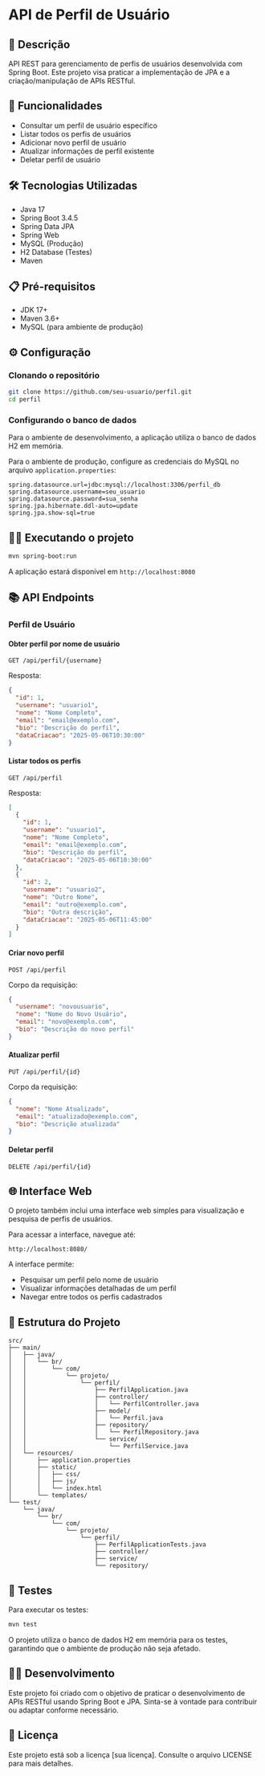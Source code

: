 # API de Perfil de Usuário

## 📝 Descrição
API REST para gerenciamento de perfis de usuários desenvolvida com Spring Boot. Este projeto visa praticar a implementação de JPA e a criação/manipulação de APIs RESTful.

## 🚀 Funcionalidades
- Consultar um perfil de usuário específico
- Listar todos os perfis de usuários
- Adicionar novo perfil de usuário
- Atualizar informações de perfil existente
- Deletar perfil de usuário

## 🛠️ Tecnologias Utilizadas
- Java 17
- Spring Boot 3.4.5
- Spring Data JPA
- Spring Web
- MySQL (Produção)
- H2 Database (Testes)
- Maven

## 📋 Pré-requisitos
- JDK 17+
- Maven 3.6+
- MySQL (para ambiente de produção)

## ⚙️ Configuração

### Clonando o repositório
```bash
git clone https://github.com/seu-usuario/perfil.git
cd perfil
```

### Configurando o banco de dados
Para o ambiente de desenvolvimento, a aplicação utiliza o banco de dados H2 em memória.

Para o ambiente de produção, configure as credenciais do MySQL no arquivo `application.properties`:
```properties
spring.datasource.url=jdbc:mysql://localhost:3306/perfil_db
spring.datasource.username=seu_usuario
spring.datasource.password=sua_senha
spring.jpa.hibernate.ddl-auto=update
spring.jpa.show-sql=true
```

## 🏃‍♂️ Executando o projeto
```bash
mvn spring-boot:run
```

A aplicação estará disponível em `http://localhost:8080`

## 📚 API Endpoints

### Perfil de Usuário

#### Obter perfil por nome de usuário
```
GET /api/perfil/{username}
```
Resposta:
```json
{
  "id": 1,
  "username": "usuario1",
  "nome": "Nome Completo",
  "email": "email@exemplo.com",
  "bio": "Descrição do perfil",
  "dataCriacao": "2025-05-06T10:30:00"
}
```

#### Listar todos os perfis
```
GET /api/perfil
```
Resposta:
```json
[
  {
    "id": 1,
    "username": "usuario1",
    "nome": "Nome Completo",
    "email": "email@exemplo.com",
    "bio": "Descrição do perfil",
    "dataCriacao": "2025-05-06T10:30:00"
  },
  {
    "id": 2,
    "username": "usuario2",
    "nome": "Outro Nome",
    "email": "outro@exemplo.com",
    "bio": "Outra descrição",
    "dataCriacao": "2025-05-06T11:45:00"
  }
]
```

#### Criar novo perfil
```
POST /api/perfil
```
Corpo da requisição:
```json
{
  "username": "novousuario",
  "nome": "Nome do Novo Usuário",
  "email": "novo@exemplo.com",
  "bio": "Descrição do novo perfil"
}
```

#### Atualizar perfil
```
PUT /api/perfil/{id}
```
Corpo da requisição:
```json
{
  "nome": "Nome Atualizado",
  "email": "atualizado@exemplo.com",
  "bio": "Descrição atualizada"
}
```

#### Deletar perfil
```
DELETE /api/perfil/{id}
```

## 🌐 Interface Web
O projeto também inclui uma interface web simples para visualização e pesquisa de perfis de usuários.

Para acessar a interface, navegue até:
```
http://localhost:8080/
```

A interface permite:
- Pesquisar um perfil pelo nome de usuário
- Visualizar informações detalhadas de um perfil
- Navegar entre todos os perfis cadastrados

## 📁 Estrutura do Projeto
```
src/
├── main/
│   ├── java/
│   │   └── br/
│   │       └── com/
│   │           └── projeto/
│   │               └── perfil/
│   │                   ├── PerfilApplication.java
│   │                   ├── controller/
│   │                   │   └── PerfilController.java
│   │                   ├── model/
│   │                   │   └── Perfil.java
│   │                   ├── repository/
│   │                   │   └── PerfilRepository.java
│   │                   └── service/
│   │                       └── PerfilService.java
│   └── resources/
│       ├── application.properties
│       ├── static/
│       │   ├── css/
│       │   ├── js/
│       │   └── index.html
│       └── templates/
└── test/
    └── java/
        └── br/
            └── com/
                └── projeto/
                    └── perfil/
                        ├── PerfilApplicationTests.java
                        ├── controller/
                        ├── service/
                        └── repository/
```

## 🧪 Testes
Para executar os testes:
```bash
mvn test
```

O projeto utiliza o banco de dados H2 em memória para os testes, garantindo que o ambiente de produção não seja afetado.

## 👨‍💻 Desenvolvimento
Este projeto foi criado com o objetivo de praticar o desenvolvimento de APIs RESTful usando Spring Boot e JPA. Sinta-se à vontade para contribuir ou adaptar conforme necessário.

## 📄 Licença
Este projeto está sob a licença [sua licença]. Consulte o arquivo LICENSE para mais detalhes.
